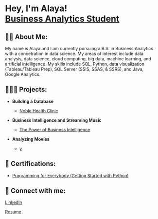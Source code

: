<h1>Hey, I'm Alaya! <br/><a>
    <a href="https://www.linkedin.com/in/alayasirigiri/">Business Analytics Student</a>
<!--<a Concetration in Data Science</a>-->
    
<h2>👩🏾 About Me:</h2>
My name is Alaya and I am currently pursuing a B.S. in Business Analytics with a concetration in data science. My areas of interest include data analysis, data science, cloud computing, big data, machine learning, and artificial intelligence. My skills include SQL, Python, data visualization (Tableau/Tableau Prep), SQL Server (SSIS, SSAS, & SSRS), and Java, Google Analytics. 
    
    
<h2>👩🏾‍💻 Projects:</h2>

- <b>Building a Database</b>
    - [Noble Health Clinic](https://github.com/alayasiri/ClinicDatabase)
    
- <b>Business Intelligence and Streaming Music</b>
    - [The Power of Business Intelligence](https://www.linkedin.com/pulse/unlocking-power-business-intelligence-alaya-sirigiri)

- <b>Analyzing Movies</b>
    - [y]()
 

<h2> 📄 Certifications:</h2>
    
  - [Programming for Everybody (Getting Started with Python)](www.coursera.org/verify/TFH5Z2ZDXP6A)
  
  
<h2> 🤳 Connect with me:</h2>

<a href="https://www.linkedin.com/in/alayasirigiri/">LinkedIn<br/></a>

<a href="https://github.com/alayasiri/Resume/blob/main/resume.pdf">Resume</a>

  
<!--
**joshmadakor1/joshmadakor1** is a ✨ _special_ ✨ repository because its `README.md` (this file) appears on your GitHub profile.

Here are some ideas to get you started:

[<img align="left" alt="AlayaSirigiri | LinkedIn" width="22px" src="https://cdn.jsdelivr.net/npm/simple-icons@v3/icons/linkedin.svg" />][linkedin]

[linkedin]: https://www.linkedin.com/in/alayasirigiri/

- 🔭 I’m currently working on ...
- 🌱 I’m currently learning ...
- 👯 I’m looking to collaborate on ...
- 🤔 I’m looking for help with ...
- 💬 Ask me about ...
- 📫 How to reach me: ...
- 😄 Pronouns: ...
- ⚡ Fun fact: ...
-->
